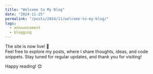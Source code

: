 ```yaml
---
title: "Welcome to My Blog"
date: "2024-11-25"  
permalink: "/posts/2024/11/welcome-to-my-blog/"  
tags:
  - announcement
  - blogging
---
```


The site is now live! 🎉  
Feel free to explore my posts, where I share thoughts, ideas, and code snippets. Stay tuned for regular updates, and thank you for visiting!

Happy reading! 😊
